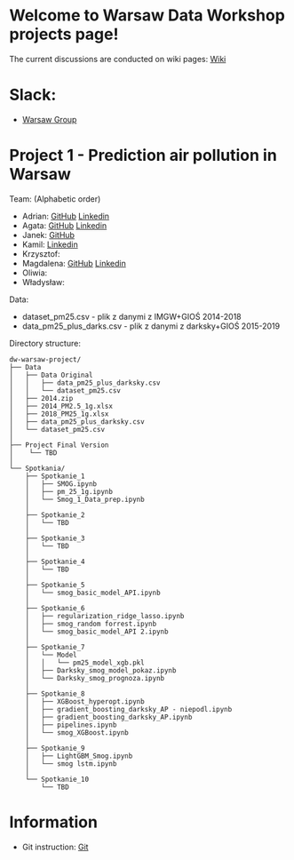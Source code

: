 # Welcome to Warsaw Data Workshop projects page!
The current discussions are conducted on wiki pages:
[Wiki](https://github.com/dataworkshop/dw-warsaw-project/wiki)
# Slack:
- [Warsaw Group](https://app.slack.com/client/TCCTN4HU3/CG6KBDEAV) 
# Project 1 - Prediction air pollution in Warsaw  
Team: (Alphabetic order)
- Adrian: [GitHub](https://github.com/apolens) [Linkedin](https://www.linkedin.com/in/adrian-polens-317b8011a/)
- Agata: [GitHub](https://github.com/agotukie) [Linkedin](https://www.linkedin.com/in/agata-kielmer/)
- Janek: [GitHub](https://github.com/JBalcony)
- Kamil: [Linkedin](https://www.linkedin.com/in/kamil-polak/)
- Krzysztof:
- Magdalena: [GitHub]() [Linkedin](https://www.linkedin.com/in/magdalena-cebula/)
- Oliwia:
- Władysław:

Data:

- dataset_pm25.csv - plik z danymi z IMGW+GIOŚ 2014-2018 
- data_pm25_plus_darks.csv - plik z danymi z darksky+GIOŚ 2015-2019

Directory structure:

```text
dw-warsaw-project/
├── Data
│   ├── Data Original
│   │   ├── data_pm25_plus_darksky.csv
│   │   └── dataset_pm25.csv
│   ├── 2014.zip
│   ├── 2014_PM2.5_1g.xlsx
│   ├── 2018_PM25_1g.xlsx
│   ├── data_pm25_plus_darksky.csv
│   └── dataset_pm25.csv
│  
├── Project Final Version
│    └── TBD
│
└── Spotkania/
    ├── Spotkanie_1
    │   ├── SMOG.ipynb
    │   ├── pm_25_1g.ipynb
    │   └── Smog_1_Data_prep.ipynb
    │
    ├── Spotkanie_2
    │   └── TBD
    │
    ├── Spotkanie_3
    │   └── TBD
    │
    ├── Spotkanie_4
    │   └── TBD
    │
    ├── Spotkanie_5
    │   └── smog_basic_model_API.ipynb
    │
    ├── Spotkanie_6
    │   ├── regularization_ridge_lasso.ipynb
    │   ├── smog_random forrest.ipynb
    │   └── smog_basic_model_API 2.ipynb
    │
    ├── Spotkanie_7
    │   └── Model
    │   │   └── pm25_model_xgb.pkl
    │   ├── Darksky_smog_model_pokaz.ipynb
    │   └── Darksky_smog_prognoza.ipynb
    │
    ├── Spotkanie_8
    │   ├── XGBoost_hyperopt.ipynb
    │   ├── gradient_boosting_darksky_AP - niepodl.ipynb
    │   ├── gradient_boosting_darksky_AP.ipynb	
    │   ├── pipelines.ipynb	
    │   └── smog_XGBoost.ipynb	
    │
    ├── Spotkanie_9
    │   ├── LightGBM_Smog.ipynb
    │   └── smog lstm.ipynb
    │
    └── Spotkanie_10
        └── TBD
```
# Information
- Git instruction: [Git](https://github.com/dataworkshop/dw-cracow-project/wiki/Podstawy-git)
